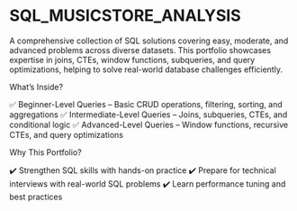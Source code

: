 # SQL_MUSICSTORE_ANALYSIS
A comprehensive collection of SQL solutions covering easy, moderate, and advanced problems across diverse datasets. This portfolio showcases expertise in joins, CTEs, window functions, subqueries, and query optimizations, helping to solve real-world database challenges efficiently.

What’s Inside?

✅ Beginner-Level Queries – Basic CRUD operations, filtering, sorting, and aggregations
✅ Intermediate-Level Queries – Joins, subqueries, CTEs, and conditional logic
✅ Advanced-Level Queries – Window functions, recursive CTEs, and query optimizations

Why This Portfolio?

✔️ Strengthen SQL skills with hands-on practice
✔️ Prepare for technical interviews with real-world SQL problems
✔️ Learn performance tuning and best practices
